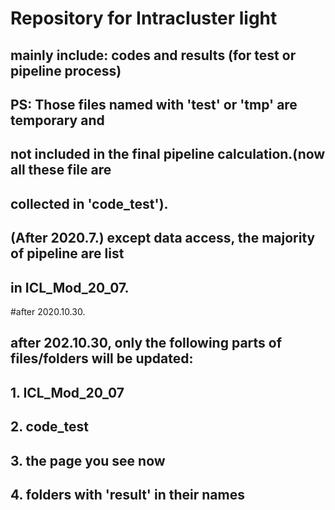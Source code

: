 # Repository for Intracluster light
## mainly include: codes and results (for test or pipeline process)
## PS: Those files named with 'test' or 'tmp' are temporary and 
## not included in the final pipeline calculation.(now all these file are
## collected in 'code_test').
## (After 2020.7.) except data access, the majority of pipeline are list 
## in ICL_Mod_20_07.

#after 2020.10.30.
## after 202.10.30, only the following parts of files/folders will be updated:
## 1. ICL_Mod_20_07
## 2. code_test
## 3. the page you see now
## 4. folders with 'result' in their names

